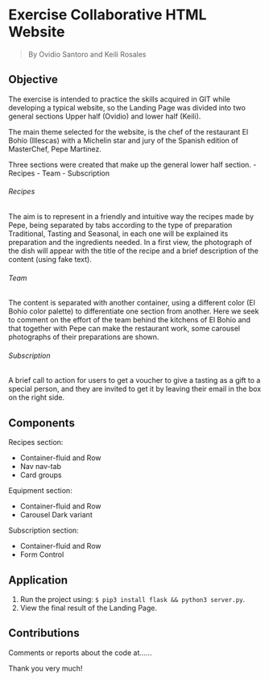 # Exercise Collaborative HTML Website

> By Ovidio Santoro and Keili Rosales

## Objective

The exercise is intended to practice the skills acquired in GIT while developing a typical website, so the Landing Page was divided into two general sections Upper half (Ovidio) and lower half (Keili).

The main theme selected for the website, is the chef of the restaurant El Bohío (Illescas) with a Michelin star and jury of the Spanish edition of MasterChef, Pepe Martinez.

Three sections were created that make up the general lower half section.
	- Recipes
	- Team
	- Subscription

###### Recipes
The aim is to represent in a friendly and intuitive way the recipes made by Pepe, being separated by tabs according to the type of preparation Traditional, Tasting and Seasonal, in each one will be explained its preparation and the ingredients needed. 
In a first view, the photograph of the dish will appear with the title of the recipe and a brief description of the content (using fake text).

###### Team
The content is separated with another container, using a different color (El Bohío color palette) to differentiate one section from another.
Here we seek to comment on the effort of the team behind the kitchens of El Bohío and that together with Pepe can make the restaurant work, some carousel photographs of their preparations are shown.

###### Subscription
A brief call to action for users to get a voucher to give a tasting as a gift to a special person, and they are invited to get it by leaving their email in the box on the right side.

## Components

Recipes section:
- Container-fluid and Row
- Nav nav-tab
- Card groups

Equipment section:
- Container-fluid and Row
- Carousel Dark variant

Subscription section:
- Container-fluid and Row
- Form Control 

## Application

1. Run the project using: `$ pip3 install flask && python3 server.py`.
2. View the final result of the Landing Page.


## Contributions

Comments or reports about the code at......

Thank you very much!